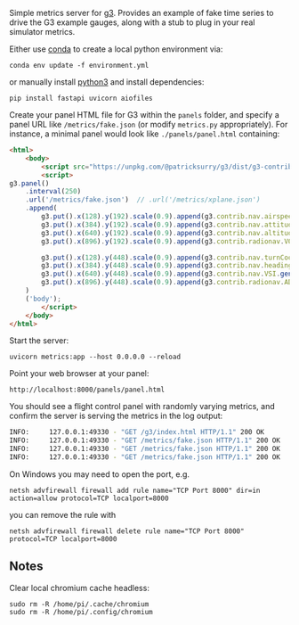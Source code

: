 Simple metrics server for [g3](https://github.com/patricksurry/g3).
Provides an example of fake time series to drive the G3 example gauges,
along with a stub to plug in your real simulator metrics.

Either use [conda](https://docs.conda.io/en/latest/miniconda.html) to create a local
python environment via:

    conda env update -f environment.yml

or manually install [python3](https://www.python.org/downloads/) and install dependencies:

    pip install fastapi uvicorn aiofiles

Create your panel HTML file for G3 within the `panels` folder,
and specify a panel URL like `/metrics/fake.json` (or modify `metrics.py` appropriately).
For instance, a minimal panel would look like `./panels/panel.html` containing:

```html
<html>
    <body>
        <script src="https://unpkg.com/@patricksurry/g3/dist/g3-contrib.min.js"></script>
        <script>
g3.panel()
    .interval(250)
    .url('/metrics/fake.json')  // .url('/metrics/xplane.json')
    .append(
        g3.put().x(128).y(192).scale(0.9).append(g3.contrib.nav.airspeed.DHC2()),
        g3.put().x(384).y(192).scale(0.9).append(g3.contrib.nav.attitude.generic()),
        g3.put().x(640).y(192).scale(0.9).append(g3.contrib.nav.altitude.generic()),
        g3.put().x(896).y(192).scale(0.9).append(g3.contrib.radionav.VOR.generic()),

        g3.put().x(128).y(448).scale(0.9).append(g3.contrib.nav.turnCoordinator.generic()),
        g3.put().x(384).y(448).scale(0.9).append(g3.contrib.nav.heading.generic()),
        g3.put().x(640).y(448).scale(0.9).append(g3.contrib.nav.VSI.generic()),
        g3.put().x(896).y(448).scale(0.9).append(g3.contrib.radionav.ADF.generic()),
    )
    ('body');
        </script>
    </body>
</html>
```

Start the server:

    uvicorn metrics:app --host 0.0.0.0 --reload

Point your web browser at your panel:

    http://localhost:8000/panels/panel.html

You should see a flight control panel with randomly varying metrics,
and confirm the server is serving the metrics in the log output:

```sh
INFO:     127.0.0.1:49330 - "GET /g3/index.html HTTP/1.1" 200 OK
INFO:     127.0.0.1:49330 - "GET /metrics/fake.json HTTP/1.1" 200 OK
INFO:     127.0.0.1:49330 - "GET /metrics/fake.json HTTP/1.1" 200 OK
INFO:     127.0.0.1:49330 - "GET /metrics/fake.json HTTP/1.1" 200 OK
```


On Windows you may need to open the port, e.g.

    netsh advfirewall firewall add rule name="TCP Port 8000" dir=in action=allow protocol=TCP localport=8000

you can remove the rule with

    netsh advfirewall firewall delete rule name="TCP Port 8000" protocol=TCP localport=8000

Notes
---

Clear local chromium cache headless:

    sudo rm -R /home/pi/.cache/chromium
    sudo rm -R /home/pi/.config/chromium



